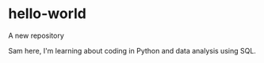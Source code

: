 # hello-world
A new repository

Sam here, I'm learning about coding in Python and data analysis using SQL. 
